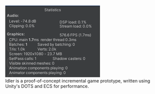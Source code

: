 ![Screenshot](preview.png)\
Idler is a proof-of-concept incremental game prototype, written using Unity's DOTS and ECS for performance.